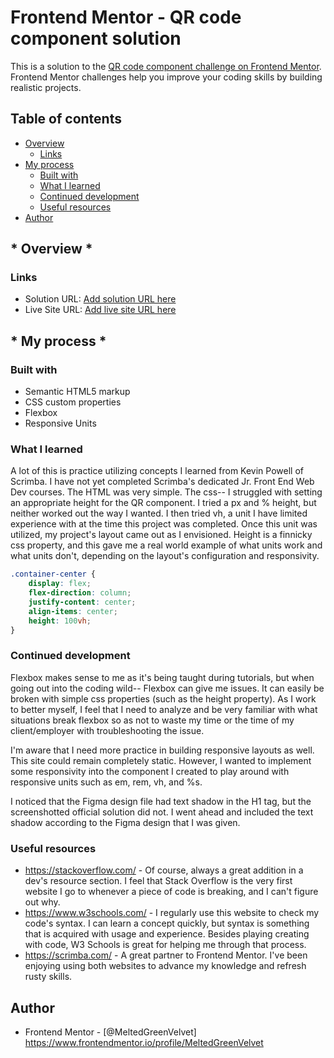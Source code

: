 # Frontend Mentor - QR code component solution

This is a solution to the [QR code component challenge on Frontend Mentor](https://www.frontendmentor.io/challenges/qr-code-component-iux_sIO_H). Frontend Mentor challenges help you improve your coding skills by building realistic projects. 

## Table of contents

- [Overview](#overview)
  - [Links](#links)
- [My process](#my-process)
  - [Built with](#built-with)
  - [What I learned](#what-i-learned)
  - [Continued development](#continued-development)
  - [Useful resources](#useful-resources)
- [Author](#author)

## * Overview *

### Links

- Solution URL: [Add solution URL here](https://your-solution-url.com)
- Live Site URL: [Add live site URL here](https://your-live-site-url.com)

## * My process *

### Built with

- Semantic HTML5 markup
- CSS custom properties
- Flexbox
- Responsive Units

### What I learned

A lot of this is practice utilizing concepts I learned from Kevin Powell of Scrimba. I have not yet completed Scrimba's dedicated Jr. Front End Web Dev courses. The HTML was very simple. The css-- I struggled with setting an appropriate height for the QR component. I tried a px and % height, but neither worked out the way I wanted. I then tried vh, a unit I have limited experience with at the time this project was completed. Once this unit was utilized, my project's layout came out as I envisioned. Height is a finnicky css property, and this gave me a real world example of what units work and what units don't, depending on the layout's configuration and responsivity.

```css
.container-center {
	display: flex;
	flex-direction: column;
	justify-content: center;
	align-items: center;
	height: 100vh;
}
```

### Continued development

Flexbox makes sense to me as it's being taught during tutorials, but when going out into the coding wild-- Flexbox can give me issues. It can easily be broken with simple css properties (such as the height property). As I work to better myself, I feel that I need to analyze and be very familiar with what situations break flexbox so as not to waste my time or the time of my client/employer with troubleshooting the issue.

I'm aware that I need more practice in building responsive layouts as well. This site could remain completely static. However, I wanted to implement some responsivity into the component I created to play around with responsive units such as em, rem, vh, and %s.

I noticed that the Figma design file had text shadow in the H1 tag, but the screenshotted official solution did not. I went ahead and included the text shadow according to the Figma design that I was given.

### Useful resources

- https://stackoverflow.com/ - Of course, always a great addition in a dev's resource section. I feel that Stack Overflow is the very first website I go to whenever a piece of code is breaking, and I can't figure out why.
- https://www.w3schools.com/ - I regularly use this website to check my code's syntax. I can learn a concept quickly, but syntax is something that is acquired with usage and experience. Besides playing  creating with code, W3 Schools is great for helping me through that process.
- https://scrimba.com/ - A great partner to Frontend Mentor. I've been enjoying using both websites to advance my knowledge and refresh rusty skills.

## Author

- Frontend Mentor - [@MeltedGreenVelvet]
https://www.frontendmentor.io/profile/MeltedGreenVelvet
